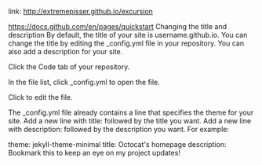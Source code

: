 link: http://extremepisser.github.io/excursion


https://docs.github.com/en/pages/quickstart
Changing the title and description
By default, the title of your site is username.github.io. You can change the title by editing the _config.yml file in your repository. You can also add a description for your site.

Click the Code tab of your repository.

In the file list, click _config.yml to open the file.

Click  to edit the file.

The _config.yml file already contains a line that specifies the theme for your site. Add a new line with title: followed by the title you want. Add a new line with description: followed by the description you want. For example:

theme: jekyll-theme-minimal
title: Octocat's homepage
description: Bookmark this to keep an eye on my project updates!
